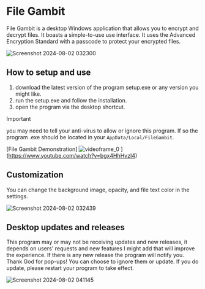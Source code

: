 # File Gambit

File Gambit is a desktop Windows application that allows you to encrypt and decrypt files. It boasts a simple-to-use use interface. It uses the Advanced Encryption Standard with a passcode to protect your encrypted files.

![Screenshot 2024-08-02 032300](https://github.com/user-attachments/assets/5ec59776-92b8-46fb-ac36-59689d2a2f2d)

## How to setup and use
1. download the latest version of the program setup.exe or any version you might like.
2. run the setup.exe and follow the installation.
3. open the program via the desktop shortcut.

> [!IMPORTANT]
> you may need to tell your anti-virus to allow or ignore this program. If so the program .exe should be located in your ```AppData/Local/FileGambit```.

[File Gambit Demonstration] ![videoframe_0](https://github.com/user-attachments/assets/79bcff27-f81b-4dad-870f-103af6d949b6)
](https://www.youtube.com/watch?v=bgx4HhHvzI4)

## Customization
You can change the background image, opacity, and file text color in the settings.

![Screenshot 2024-08-02 032439](https://github.com/user-attachments/assets/e5561c1e-24c7-412e-ac6d-4c4a5db74de9)

## Desktop updates and releases
This program may or may not be receiving updates and new releases, it depends on users' requests and new features I might add that will improve the experience. If there is any new release the program will notify you. Thank God for pop-ups! You can choose to ignore them or update. If you do update, please restart your program to take effect.

![Screenshot 2024-08-02 041145](https://github.com/user-attachments/assets/a2269be4-1b0d-4b2e-b501-0ae8772b7ec9)
